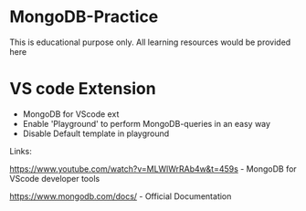 # MongoDB-Practice
This is educational purpose only. All learning resources would be provided here

# VS code Extension
* MongoDB for VScode ext
* Enable 'Playground' to perform MongoDB-queries in an easy way
* Disable Default template in playground 

Links:

https://www.youtube.com/watch?v=MLWlWrRAb4w&t=459s - MongoDB for VScode developer tools

https://www.mongodb.com/docs/ - Official Documentation